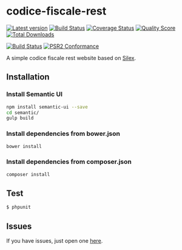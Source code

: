 # codice-fiscale-rest

[![Latest version][ico-version]][link-packagist]
[![Build Status][ico-travis]][link-travis]
[![Coverage Status][ico-scrutinizer]][link-scrutinizer]
[![Quality Score][ico-code-quality]][link-code-quality]
[![Total Downloads][ico-downloads]][link-downloads]

[![Build Status][ico-phpeye]][link-phpeye]
[![PSR2 Conformance][ico-styleci]][link-styleci]

A simple codice fiscale rest website based on [Silex](http://silex.sensiolabs.org/).


Installation
------------

### Install Semantic UI

``` bash
npm install semantic-ui --save
cd semantic/
gulp build
```

### Install dependencies from bower.json

``` bash
bower install
```


### Install dependencies from composer.json

``` bash
composer install
```


Test
----

``` bash
$ phpunit
```


Issues
-------

If you have issues, just open one [here](https://github.com/DavidePastore/codice-fiscale-rest/issues).



[ico-version]: https://img.shields.io/packagist/v/DavidePastore/codice-fiscale-rest.svg?style=flat-square
[ico-travis]: https://travis-ci.org/DavidePastore/codice-fiscale-rest.svg?branch=master
[ico-scrutinizer]: https://img.shields.io/scrutinizer/coverage/g/DavidePastore/codice-fiscale-rest.svg?style=flat-square
[ico-code-quality]: https://img.shields.io/scrutinizer/g/davidepastore/codice-fiscale-rest.svg?style=flat-square
[ico-downloads]: https://img.shields.io/packagist/dt/DavidePastore/codice-fiscale-rest.svg?style=flat-square
[ico-phpeye]: http://php-eye.com/badge/DavidePastore/codice-fiscale-rest/tested.svg?style=flat-square
[ico-styleci]: https://styleci.io/repos/47505745/shield

[link-packagist]: https://packagist.org/packages/DavidePastore/codice-fiscale-rest
[link-travis]: https://travis-ci.org/DavidePastore/codice-fiscale-rest
[link-scrutinizer]: https://scrutinizer-ci.com/g/DavidePastore/codice-fiscale-rest/code-structure
[link-code-quality]: https://scrutinizer-ci.com/g/DavidePastore/codice-fiscale-rest
[link-downloads]: https://packagist.org/packages/DavidePastore/codice-fiscale-rest
[link-phpeye]: http://php-eye.com/package/DavidePastore/codice-fiscale-rest
[link-styleci]: https://styleci.io/repos/47505745/
